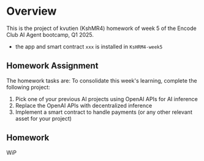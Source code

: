 # Overview
This is the project of kvutien (KshMR4) homework of week 5 of the Encode Club AI Agent bootcamp, Q1 2025. 
- the app and smart contract `xxx` is installed in `KsHRM4-week5`

## Homework Assignment
The homework tasks are:
To consolidate this week's learning, complete the following project:

1. Pick one of your previous AI projects using OpenAI APIs for AI inference
2. Replace the OpenAI APIs with decentralized inference
3. Implement a smart contract to handle payments (or any other relevant asset for your project)

## Homework
WiP

